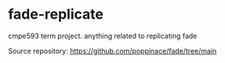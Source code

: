 # fade-replicate
cmpe593 term project. anything related to replicating fade

Source repository:
https://github.com/poppinace/fade/tree/main